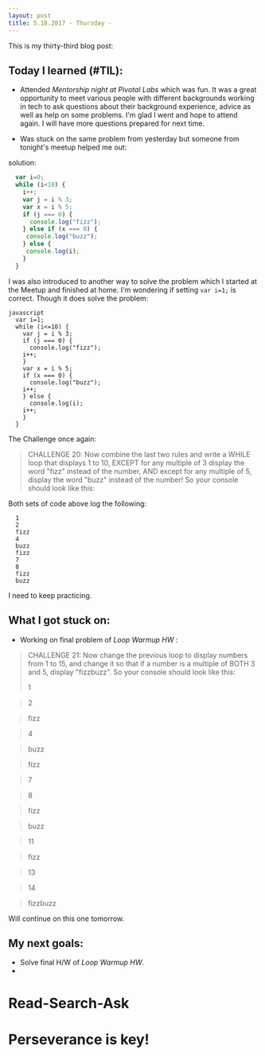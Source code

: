 ```yaml
---
layout: post
title: 5.18.2017 - Thursday - 
---
```


This is my thirty-third blog post: 


## Today I learned (#TIL):   

- Attended _Mentorship night at Pivotal Labs_ which was fun.  It was a great opportunity to meet various people with different backgrounds working in tech to ask questions about their background experience, advice as well as help on some problems.   I'm glad I went and hope to attend again.  I will have more questions prepared for next time.  

- Was stuck on the same problem from yesterday but someone from tonight's meetup helped me out:

solution:

```javascript
  var i=0;
  while (i<10) {
    i++;
    var j = i % 3;
    var x = i % 5; 
    if (j === 0) {
      console.log("fizz");
    } else if (x === 0) { 
     console.log("buzz");
    } else {
     console.log(i);
    }
  }
```

I was also introduced to another way to solve the problem which I started at the Meetup and finished at home.  I'm wondering if setting `var i=1;` is correct.  Though it does solve the problem:

```
javascript
  var i=1;
  while (i<=10) {
    var j = i % 3;  
    if (j === 0) {
      console.log("fizz");
    i++;
    }  
    var x = i % 5;  
    if (x === 0) { 
      console.log("buzz");
    i++;
    } else {
      console.log(i);
    i++;
    }
  }
```

The Challenge once again:

>CHALLENGE 20:
>Now combine the last two rules and write a WHILE loop that displays 1 to 10,
>EXCEPT for any multiple of 3 display the word "fizz" instead of the number,
>AND except for any multiple of 5, display the word "buzz" instead of the number!
>So your console should look like this:

Both sets of code above log the following:

```
  1
  2
  fizz
  4
  buzz
  fizz
  7
  8
  fizz
  buzz
```

I need to keep practicing.


## What I got stuck on:

- Working on final problem of _Loop Warmup HW_ :

>CHALLENGE 21:
>Now change the previous loop to display numbers from 1 to 15, and change it so that
>if a number is a multiple of BOTH 3 and 5, display "fizzbuzz".
>So your console should look like this:
>
>1 

>2

>fizz

>4

>buzz

>fizz

>7

>8

>fizz

>buzz

>11

>fizz

>13

>14

>fizzbuzz 


Will continue on this one tomorrow.


## My next goals:

- Solve final H/W of _Loop Warmup HW_.
- 

# Read-Search-Ask

# Perseverance is key!







